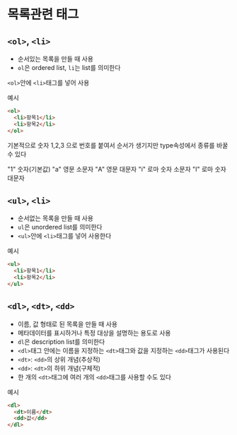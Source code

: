 # 목록관련 태그

## `<ol>`, `<li>`

- 순서있는 목록을 만들 때 사용
- `ol`은 ordered list, `li`는 list를 의미한다

`<ol>`안에 `<li>`태그를 넣어 사용

예시
```html
<ol>
  <li>항목1</li>
  <li>항목2</li>
</ol>
```
기본적으로 숫자 1,2,3 으로 번호를 붙여서 순서가 생기지만 type속성에서 종류를 바꿀 수 있다

"1" 숫자(기본값)
"a" 영문 소문자
"A" 영문 대문자
"i" 로마 숫자 소문자
"I" 로마 숫자 대문자

## `<ul>`, `<li>`

- 순서없는 목록을 만들 때 사용
- `ul`은 unordered list를 의미한다
- `<ul>`안에 `<li>`태그를 넣어 사용한다

예시
```html
<ul>
  <li>항목1</li>
  <li>항목2</li>
</ul>
``` 

## `<dl>`, `<dt>`, `<dd>`

- 이름, 값 형태로 된 목록을 만들 때 사용
- 메타데이터를 표시하거나 특정 대상을 설명하는 용도로 사용
- `dl`은 description list를 의미한다
- `<dl>`태그 안에는 이름을 지정하는 `<dt>`태그와 값을 지정하는 `<dd>`태그가 사용된다
- `<dt>`: `<dd>`의 상위 개념(추상적)
- `<dd>`: `<dt>`의 하위 개념(구체적)
- 한 개의 `<dt>`태그에 여러 개의 `<dd>`태그를 사용할 수도 있다

예시
```html
<dl>
  <dt>이름</dt>
  <dd>값</dd>
</dl>
```